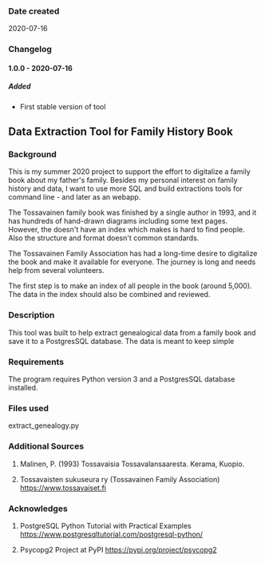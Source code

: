 ### Date created
2020-07-16

### Changelog

#### 1.0.0 - 2020-07-16

##### Added
- First stable version of tool

## Data Extraction Tool for Family History Book

### Background

This is my summer 2020 project to support the effort to digitalize a family book about my father's family. Besides my personal interest on family history and data, I want to use more SQL and build extractions tools for command line - and later as an webapp.

The Tossavainen family book was finished by a single author in 1993, and it has hundreds of hand-drawn diagrams including some text pages. However, the doesn't have an index which makes is hard to find people. Also the structure and format doesn't common standards.

The Tossavainen Family Association has had a long-time desire to digitalize the book and make it available for everyone. The journey is long and needs help from several volunteers.

The first step is to make an index of all people in the book (around 5,000). The data in the index should also be combined and reviewed.

### Description

This tool was built to help extract genealogical data from a family book and save it to a PostgresSQL database. The data is meant to keep simple

### Requirements

The program requires Python version 3 and a PostgresSQL database installed.

### Files used
extract_genealogy.py

### Additional Sources

1. Malinen, P. (1993) Tossavaisia Tossavalansaaresta. Kerama, Kuopio.

2. Tossavaisten sukuseura ry (Tossavainen Family Association) https://www.tossavaiset.fi


### Acknowledges

1. PostgreSQL Python Tutorial with Practical Examples https://www.postgresqltutorial.com/postgresql-python/

2. Psycopg2 Project at PyPI https://pypi.org/project/psycopg2
